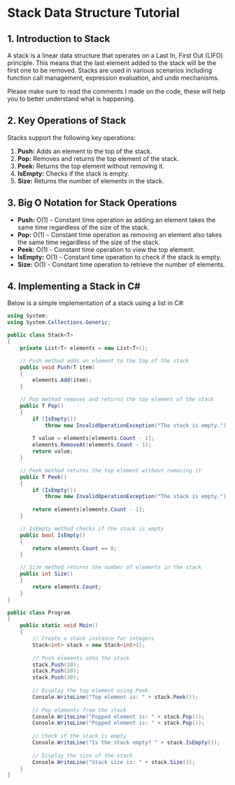 # Stack Data Structure Tutorial

## 1. Introduction to Stack

A stack is a linear data structure that operates on a Last In, First Out (LIFO) principle. This means that the last element added to the stack will be the first one to be removed. Stacks are used in various scenarios including function call management, expression evaluation, and undo mechanisms.

Please make sure to read the comments I made on the code, these will help you to better understand what is happening.

## 2. Key Operations of Stack

Stacks support the following key operations:
1. **Push:** Adds an element to the top of the stack.
2. **Pop:** Removes and returns the top element of the stack.
3. **Peek:** Returns the top element without removing it.
4. **IsEmpty:** Checks if the stack is empty.
5. **Size:** Returns the number of elements in the stack.

## 3. Big O Notation for Stack Operations

- **Push:** O(1) - Constant time operation as adding an element takes the same time regardless of the size of the stack.
- **Pop:** O(1) - Constant time operation as removing an element also takes the same time regardless of the size of the stack.
- **Peek:** O(1) - Constant time operation to view the top element.
- **IsEmpty:** O(1) - Constant time operation to check if the stack is empty.
- **Size:** O(1) - Constant time operation to retrieve the number of elements.

## 4. Implementing a Stack in C#

Below is a simple implementation of a stack using a list in C#:

```csharp
using System;
using System.Collections.Generic;

public class Stack<T>
{
    private List<T> elements = new List<T>();

    // Push method adds an element to the top of the stack
    public void Push(T item)
    {
        elements.Add(item);
    }

    // Pop method removes and returns the top element of the stack
    public T Pop()
    {
        if (IsEmpty())
            throw new InvalidOperationException("The stack is empty.");
        
        T value = elements[elements.Count - 1];
        elements.RemoveAt(elements.Count - 1);
        return value;
    }

    // Peek method returns the top element without removing it
    public T Peek()
    {
        if (IsEmpty())
            throw new InvalidOperationException("The stack is empty.");
        
        return elements[elements.Count - 1];
    }

    // IsEmpty method checks if the stack is empty
    public bool IsEmpty()
    {
        return elements.Count == 0;
    }

    // Size method returns the number of elements in the stack
    public int Size()
    {
        return elements.Count;
    }
}

public class Program
{
    public static void Main()
    {
        // Create a stack instance for integers
        Stack<int> stack = new Stack<int>();
        
        // Push elements onto the stack
        stack.Push(10);
        stack.Push(20);
        stack.Push(30);
        
        // Display the top element using Peek
        Console.WriteLine("Top element is: " + stack.Peek());
        
        // Pop elements from the stack
        Console.WriteLine("Popped element is: " + stack.Pop());
        Console.WriteLine("Popped element is: " + stack.Pop());
        
        // Check if the stack is empty
        Console.WriteLine("Is the stack empty? " + stack.IsEmpty());
        
        // Display the size of the stack
        Console.WriteLine("Stack size is: " + stack.Size());
    }
}
